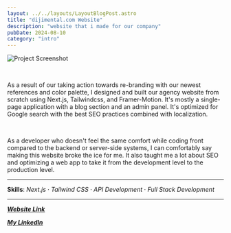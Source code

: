 ```yaml
---
layout: ../../layouts/LayoutBlogPost.astro
title: "dijimental.com Website"
description: "website that i made for our company"
pubDate: 2024-08-10
category: "intro"
---
```


![Project Screenshot](https://gcdnb.pbrd.co/images/gmkfPOy8m8j7.jpg?o=1)

<br>

As a result of our taking action towards re-branding with our newest references and color palette, I designed and built our agency website from scratch using Next.js, Tailwindcss, and Framer-Motion. It's mostly a single-page application with a blog section and an admin panel. It's optimized for Google search with the best SEO practices combined with localization.

<br>

As a developer who doesn't feel the same comfort while coding front compared to the backend or server-side systems, I can comfortably say making this website broke the ice for me. It also taught me a lot about SEO and optimizing a web app to take it from the development level to the production level.

___

**Skills**: _Next.js_ · _Tailwind CSS_ · _API Development_ · _Full Stack Development_

___

[**_Website Link_**](https://dijimental.com)

[**_My LinkedIn_**](https://www.linkedin.com/in/ege-okyay)

<br>